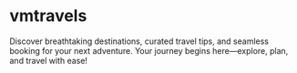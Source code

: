 # vmtravels
Discover breathtaking destinations, curated travel tips, and seamless booking for your next adventure. Your journey begins here—explore, plan, and travel with ease!
